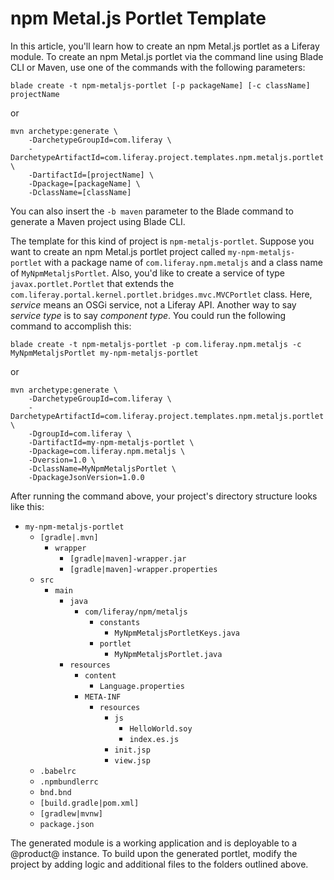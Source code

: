 # npm Metal.js Portlet Template

In this article, you'll learn how to create an npm Metal.js portlet as a
Liferay module. To create an npm Metal.js portlet via the command line using
Blade CLI or Maven, use one of the commands with the following parameters:

    blade create -t npm-metaljs-portlet [-p packageName] [-c className] projectName

or

    mvn archetype:generate \
        -DarchetypeGroupId=com.liferay \
        -DarchetypeArtifactId=com.liferay.project.templates.npm.metaljs.portlet \
        -DartifactId=[projectName] \
        -Dpackage=[packageName] \
        -DclassName=[className]

You can also insert the `-b maven` parameter to the Blade command to generate a
Maven project using Blade CLI.

The template for this kind of project is `npm-metaljs-portlet`. Suppose you want
to create an npm Metal.js portlet project called `my-npm-metaljs-portlet` with a
package name of `com.liferay.npm.metaljs` and a class name of
`MyNpmMetaljsPortlet`. Also, you'd like to create a service of type
`javax.portlet.Portlet` that extends the
`com.liferay.portal.kernel.portlet.bridges.mvc.MVCPortlet` class. Here,
*service* means an OSGi service, not a Liferay API. Another way to say *service
type* is to say *component type*. You could run the following command to
accomplish this:

    blade create -t npm-metaljs-portlet -p com.liferay.npm.metaljs -c MyNpmMetaljsPortlet my-npm-metaljs-portlet

or

    mvn archetype:generate \
        -DarchetypeGroupId=com.liferay \
        -DarchetypeArtifactId=com.liferay.project.templates.npm.metaljs.portlet \
        -DgroupId=com.liferay \
        -DartifactId=my-npm-metaljs-portlet \
        -Dpackage=com.liferay.npm.metaljs \
        -Dversion=1.0 \
        -DclassName=MyNpmMetaljsPortlet \
        -DpackageJsonVersion=1.0.0

After running the command above, your project's directory structure looks like
this:

- `my-npm-metaljs-portlet`
    - `[gradle|.mvn]`
        - `wrapper`
            - `[gradle|maven]-wrapper.jar`
            - `[gradle|maven]-wrapper.properties`
    - `src`
        - `main`
            - `java`
                - `com/liferay/npm/metaljs`
                    - `constants`
                        - `MyNpmMetaljsPortletKeys.java`
                    - `portlet`
                        - `MyNpmMetaljsPortlet.java`
            - `resources`
                - `content`
                    - `Language.properties`
                - `META-INF`
                    - `resources`
                        - `js`
                            - `HelloWorld.soy`
                            - `index.es.js`
                        - `init.jsp`
                        - `view.jsp`
    - `.babelrc`
    - `.npmbundlerrc`
    - `bnd.bnd`
    - `[build.gradle|pom.xml]`
    - `[gradlew|mvnw]`
    - `package.json`

The generated module is a working application and is deployable to a @product@
instance. To build upon the generated portlet, modify the project by adding
logic and additional files to the folders outlined above.
